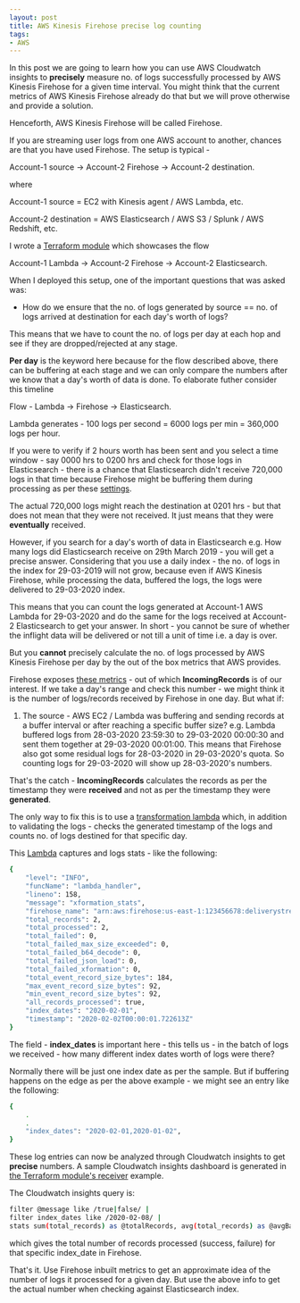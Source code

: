 ```yaml
---
layout: post
title: AWS Kinesis Firehose precise log counting
tags:
- AWS
---
```


In this post we are going to learn how you can use AWS Cloudwatch insights to **precisely** measure no. of logs successfully processed
by AWS Kinesis Firehose for a given time interval. You might think that the current metrics of AWS Kinesis Firehose already do that but we will
prove otherwise and provide a solution.

Henceforth, AWS Kinesis Firehose will be called Firehose.

If you are streaming user logs from one AWS account to another, chances are that you have used Firehose. The setup is typical -

Account-1 source -> Account-2 Firehose -> Account-2 destination.

where

Account-1 source = EC2 with Kinesis agent / AWS Lambda, etc.

Account-2 destination = AWS Elasticsearch / AWS S3 / Splunk / AWS Redshift, etc.

I wrote a [Terraform module](https://github.com/saurabh-hirani/terraform-aws-firehose-elasticsearch) which showcases the flow

Account-1 Lambda -> Account-2 Firehose -> Account-2 Elasticsearch.

When I deployed this setup, one of the important questions that was asked was:

- How do we ensure that the no. of logs generated by source == no. of logs arrived at destination for each day's worth of logs?

This means that we have to count the no. of logs per day at each hop and see if they are dropped/rejected at any stage.

**Per day** is the keyword here because for the flow described above, there can be buffering at each stage and we can only compare the numbers after
we know that a day's worth of data is done. To elaborate futher consider this timeline

Flow - Lambda -> Firehose -> Elasticsearch.

Lambda generates - 100 logs per second = 6000 logs per min = 360,000 logs per hour.

If you were to verify if 2 hours worth has been sent and you select a time window - say 0000 hrs to 0200 hrs and check for those logs in Elasticsearch -
there is a chance that Elasticsearch didn't receive 720,000 logs in that time because Firehose might be buffering them during processing as per
these [settings](https://aws.amazon.com/kinesis/data-firehose/faqs/).

The actual 720,000 logs might reach the destination at 0201 hrs - but that does not mean that they were not received. It just means that they were
**eventually** received.

However, if you search for a day's worth of data in Elasticsearch e.g. How many logs did Elasticsearch receive on 29th March 2019 - you will get a
precise answer. Considering that you use a daily index - the no. of logs in the index for 29-03-2019 will not grow, because even if AWS Kinesis Firehose,
while processing the data, buffered the logs, the logs were delivered to 29-03-2020 index.

This means that you can count the logs generated at Account-1 AWS Lambda for 29-03-2020 and do the same for the logs received at Account-2 Elasticsearch to
get your answer. In short - you cannot be sure of whether the inflight data will be delivered or not till a unit of time i.e. a day is over.

But you **cannot** precisely calculate the no. of logs processed by AWS Kinesis Firehose per day by the out of the box metrics that AWS provides.

Firehose exposes [these metrics](https://docs.aws.amazon.com/firehose/latest/dev/monitoring-with-cloudwatch-metrics.html) - out of which **IncomingRecords**
is of our interest. If we take a day's range and check this number - we might think it is the number of logs/records received by Firehose in one day. But
what if:

1. The source - AWS EC2 / Lambda was buffering and sending records at a buffer interval or after reaching a specific buffer size? e.g. Lambda buffered
logs from 28-03-2020 23:59:30 to 29-03-2020 00:00:30 and sent them together at 29-03-2020 00:01:00. This means that Firehose also got some residual logs
for 28-03-2020 in 29-03-2020's quota. So counting logs for 29-03-2020 will show up 28-03-2020's numbers.

That's the catch - **IncomingRecords** calculates the records as per the timestamp they were **received** and not as per the timestamp they were **generated**.

The only way to fix this is to use a [transformation lambda](https://aws.amazon.com/blogs/compute/amazon-kinesis-firehose-data-transformation-with-aws-lambda/) which,
in addition to validating the logs - checks the generated timestamp of the logs and counts no. of logs destined for that specific day.

This [Lambda](https://github.com/saurabh-hirani/aws-firehose-xformation-lambda) captures and logs stats - like the following:

```sh
{
    "level": "INFO",
    "funcName": "lambda_handler",
    "lineno": 158,
    "message": "xformation_stats",
    "firehose_name": "arn:aws:firehose:us-east-1:123456678:deliverystream/test-firehose-delivery-stream",
    "total_records": 2,
    "total_processed": 2,
    "total_failed": 0,
    "total_failed_max_size_exceeded": 0,
    "total_failed_b64_decode": 0,
    "total_failed_json_load": 0,
    "total_failed_xformation": 0,
    "total_event_record_size_bytes": 184,
    "max_event_record_size_bytes": 92,
    "min_event_record_size_bytes": 92,
    "all_records_processed": true,
    "index_dates": "2020-02-01",
    "timestamp": "2020-02-02T00:00:01.722613Z"
}
```

The field - **index_dates** is important here - this tells us - in the batch of logs we received - how many different index dates worth of logs were there?

Normally there will be just one index date as per the sample. But if buffering happens on the edge as per the above example - we might see an entry like the following:


```sh
{
    .
    .
    "index_dates": "2020-02-01,2020-01-02",
}
```

These log entries can now be analyzed through Cloudwatch insights to get **precise** numbers. A sample Cloudwatch insights dashboard is generated
in [the Terraform module's receiver](https://github.com/saurabh-hirani/terraform-aws-firehose-elasticsearch/tree/master/examples/receiver) example.

The Cloudwatch insights query is:

```sh
filter @message like /true|false/ |
filter index_dates like /2020-02-08/ |
stats sum(total_records) as @totalRecords, avg(total_records) as @avgBatchSize, sum(total_processed) as @totalProcessed, sum(total_failed) as @totalFailed, max(max_event_record_size_bytes) as @maxSize, sum(total_failed_b64_decode) as @failedB64, sum(total_failed_json_load) as @failedJson
```

which gives the total number of records processed (success, failure) for that specific index_date in Firehose.

That's it. Use Firehose inbuilt metrics to get an approximate idea of the number of logs it processed for a given day. But use the above info to get the actual number when checking against Elasticsearch index.
